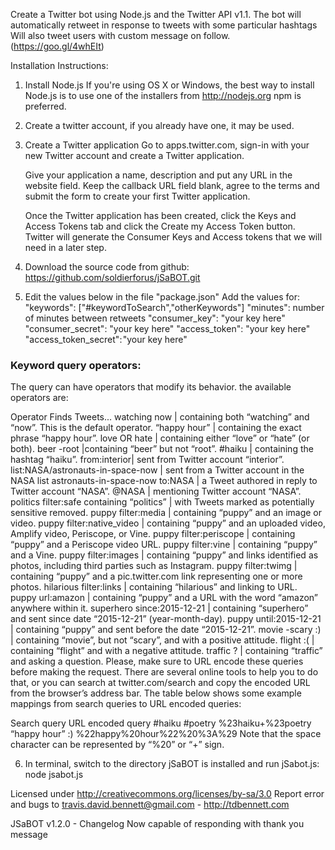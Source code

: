 Create a Twitter bot using Node.js and the Twitter API v1.1. The bot will automatically retweet in response to tweets with some particular hashtags Will also tweet users with custom message on follow. (https://goo.gl/4whEIt)

Installation Instructions:

1) Install Node.js
    If you're using OS X or Windows, the best way to install Node.js is to use one of the installers from http://nodejs.org
    npm is preferred.


2) Create a twitter account, if you already have one, it may be used.

3) Create a Twitter application
    Go to apps.twitter.com, sign-in with your new Twitter account and create a Twitter application.

    Give your application a name, description and put any URL in the website field. Keep the callback URL field blank, agree to the terms and submit the form to create your first Twitter application.

    Once the Twitter application has been created, click the Keys and Access Tokens tab and click the
    Create my Access Token button. Twitter will generate the Consumer Keys and Access tokens that we will need in a later step.

4) Download the source code from github:
  https://github.com/soldierforus/jSaBOT.git

5) Edit the values below in the file "package.json"
  Add the values for:
   "keywords": ["#keywordToSearch","otherKeywords"]
   "minutes": number of minutes between retweets
   "consumer_key": "your key here"
   "consumer_secret": "your key here"
   "access_token": "your key here"
   "access_token_secret": "your key here"

 ### Keyword query operators:
 The query can have operators that modify its behavior. the available operators are:

 Operator	Finds Tweets...
 watching now	| containing both “watching” and “now”. This is the default operator.
 “happy hour”	| containing the exact phrase “happy hour”.
 love OR hate	| containing either “love” or “hate” (or both).
 beer -root	  |containing “beer” but not “root”.
 #haiku	      | containing the hashtag “haiku”.
 from:interior|	sent from Twitter account “interior”.
 list:NASA/astronauts-in-space-now	| sent from a Twitter account in the NASA list astronauts-in-space-now
 to:NASA      | a Tweet authored in reply to Twitter account “NASA”.
 @NASA	      | mentioning Twitter account “NASA”.
 politics filter:safe	containing “politics” | with Tweets marked as potentially sensitive removed.
 puppy filter:media	| containing “puppy” and an image or video.
 puppy filter:native_video |	containing “puppy” and an uploaded video, Amplify video, Periscope, or Vine.
 puppy filter:periscope	| containing “puppy” and a Periscope video URL.
 puppy filter:vine |	containing “puppy” and a Vine.
 puppy filter:images |	containing “puppy” and links identified as photos, including third parties such as Instagram.
 puppy filter:twimg	| containing “puppy” and a pic.twitter.com link representing one or more photos.
 hilarious filter:links |	containing “hilarious” and linking to URL.
 puppy url:amazon	| containing “puppy” and a URL with the word “amazon” anywhere within it.
 superhero since:2015-12-21	| containing “superhero” and sent since date “2015-12-21” (year-month-day).
 puppy until:2015-12-21	| containing “puppy” and sent before the date “2015-12-21”.
 movie -scary :) |	containing “movie”, but not “scary”, and with a positive attitude.
 flight :( |	containing “flight” and with a negative attitude.
 traffic ? |	containing “traffic” and asking a question.
 Please, make sure to URL encode these queries before making the request. There are several online tools to help you to do that, or you can search at twitter.com/search and copy the encoded URL from the browser’s address bar. The table below shows some example mappings from search queries to URL encoded queries:

 Search query	URL encoded query
 #haiku #poetry	%23haiku+%23poetry
 “happy hour” :)	%22happy%20hour%22%20%3A%29
 Note that the space character can be represented by “%20” or “+” sign.


6) In terminal, switch to the directory jSaBOT is installed and run jSabot.js:
  node jsabot.js


Licensed under http://creativecommons.org/licenses/by-sa/3.0
Report error and bugs to travis.david.bennett@gmail.com - http://tdbennett.com

JSaBOT v1.2.0 - Changelog
Now capable of responding with thank you message
